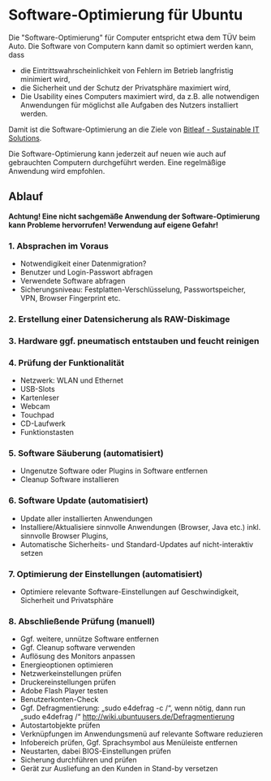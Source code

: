 # Software-Optimierung für Ubuntu

Die "Software-Optimierung" für Computer entspricht etwa dem TÜV beim Auto. Die Software von Computern kann damit so optimiert werden kann, dass

  - die Eintrittswahrscheinlichkeit von Fehlern im Betrieb langfristig minimiert wird,
  - die Sicherheit und der Schutz der Privatsphäre maximiert wird,
  - Die Usability eines Computers maximiert wird, da z.B. alle notwendigen Anwendungen für möglichst alle Aufgaben des Nutzers installiert werden.

Damit ist die Software-Optimierung an die Ziele von [Bitleaf - Sustainable IT Solutions](https://www.bitleaf.de).

Die Software-Optimierung kann jederzeit auf neuen wie auch auf gebrauchten Computern durchgeführt werden. Eine regelmäßige Anwendung wird empfohlen.


## Ablauf

**Achtung! Eine nicht sachgemäße Anwendung der Software-Optimierung kann Probleme hervorrufen! Verwendung auf eigene Gefahr!**


### 1. Absprachen im Voraus

- Notwendigikeit einer Datenmigration?
- Benutzer und Login-Passwort abfragen
- Verwendete Software abfragen
- Sicherungsniveau: Festplatten-Verschlüsselung, Passwortspeicher, VPN, Browser Fingerprint etc.


### 2. Erstellung einer Datensicherung als RAW-Diskimage


### 3. Hardware ggf. pneumatisch entstauben und feucht reinigen


### 4. Prüfung der Funktionalität

- Netzwerk: WLAN und Ethernet
- USB-Slots
- Kartenleser
- Webcam
- Touchpad
- CD-Laufwerk
- Funktionstasten


### 5. Software Säuberung (automatisiert)

- Ungenutze Software oder Plugins in Software entfernen
- Cleanup Software installieren


### 6. Software Update (automatisiert)

- Update aller installierten Anwendungen
- Installiere/Aktualisiere sinnvolle Anwendungen (Browser, Java etc.) inkl. sinnvolle Browser Plugins,
- Automatische Sicherheits- und Standard-Updates auf nicht-interaktiv setzen


### 7. Optimierung der Einstellungen (automatisiert)

- Optimiere relevante Software-Einstellungen auf Geschwindigkeit, Sicherheit und Privatsphäre


### 8. Abschließende Prüfung (manuell)

- Ggf. weitere, unnütze Software entfernen
- Ggf. Cleanup software verwenden
- Auflösung des Monitors anpassen
- Energieoptionen optimieren
- Netzwerkeinstellungen prüfen
- Druckereinstellungen prüfen
- Adobe Flash Player testen
- Benutzerkonten-Check
- Ggf. Defragmentierung: „sudo e4defrag -c /“, wenn nötig, dann run „sudo e4defrag /“ http://wiki.ubuntuusers.de/Defragmentierung
- Autostartobjekte prüfen
- Verknüpfungen im Anwendungsmenü auf relevante Software reduzieren
- Infobereich prüfen, Ggf. Sprachsymbol aus Menüleiste entfernen
- Neustarten, dabei BIOS-Einstellungen prüfen
- Sicherung durchführen und prüfen
- Gerät zur Ausliefung an den Kunden in Stand-by versetzen
